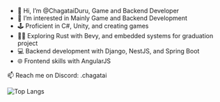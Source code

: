 - 👋 Hi, I’m @ChagataiDuru, Game and Backend Developer
- 👀 I’m interested in Mainly Game and Backend Development
- 🕹️ Proficient in C#, Unity, and creating games
- 🕵️‍♂️ Exploring Rust with Bevy, and embedded systems for graduation project
- 💻 Backend development with Django, NestJS, and Spring Boot
- 🌐 Frontend skills with AngularJS

📫 Reach me on Discord: .chagatai

![Top Langs](https://github-readme-stats.vercel.app/api/top-langs/?username=ChagataiDuru&layout=compact&hide=css,scss,html&theme=tokyonight)
<!---
![Top Langs](https://github-readme-stats.vercel.app/api/top-langs/?username=ChagataiDuru&layout=compact)

ChagataiDuru/ChagataiDuru is a ✨ special ✨ repository because its `README.md` (this file) appears on your GitHub profile.
You can click the Preview link to take a look at your changes.
--->

